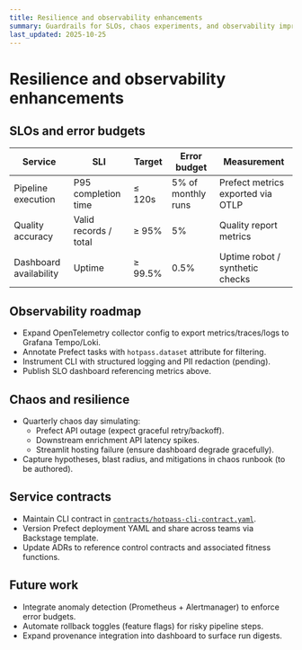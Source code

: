 ```yaml
---
title: Resilience and observability enhancements
summary: Guardrails for SLOs, chaos experiments, and observability improvements.
last_updated: 2025-10-25
---
```


# Resilience and observability enhancements

## SLOs and error budgets

| Service | SLI | Target | Error budget | Measurement |
| --- | --- | --- | --- | --- |
| Pipeline execution | P95 completion time | ≤ 120s | 5% of monthly runs | Prefect metrics exported via OTLP |
| Quality accuracy | Valid records / total | ≥ 95% | 5% | Quality report metrics |
| Dashboard availability | Uptime | ≥ 99.5% | 0.5% | Uptime robot / synthetic checks |

## Observability roadmap

- Expand OpenTelemetry collector config to export metrics/traces/logs to Grafana Tempo/Loki.
- Annotate Prefect tasks with `hotpass.dataset` attribute for filtering.
- Instrument CLI with structured logging and PII redaction (pending).
- Publish SLO dashboard referencing metrics above.

## Chaos and resilience

- Quarterly chaos day simulating:
  - Prefect API outage (expect graceful retry/backoff).
  - Downstream enrichment API latency spikes.
  - Streamlit hosting failure (ensure dashboard degrade gracefully).
- Capture hypotheses, blast radius, and mitigations in chaos runbook (to be authored).

## Service contracts

- Maintain CLI contract in [`contracts/hotpass-cli-contract.yaml`](../contracts/hotpass-cli-contract.yaml).
- Version Prefect deployment YAML and share across teams via Backstage template.
- Update ADRs to reference control contracts and associated fitness functions.

## Future work

- Integrate anomaly detection (Prometheus + Alertmanager) to enforce error budgets.
- Automate rollback toggles (feature flags) for risky pipeline steps.
- Expand provenance integration into dashboard to surface run digests.
